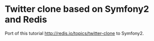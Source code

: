 Twitter clone based on Symfony2 and Redis
====

Port of this tutorial http://redis.io/topics/twitter-clone to Symfony2.
